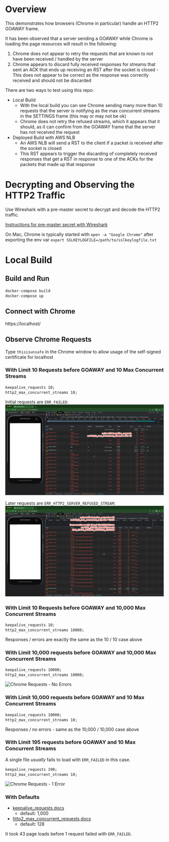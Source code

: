 # Overview

This demonstrates how browsers (Chrome in particular) handle an HTTP2 GOAWAY frame.

It has been observed that a server sending a GOAWAY while Chrome is loading the page resources will result in the following:
1. Chrome does not appear to retry the requests that are known to not have been received / handled by the server
2. Chrome appears to discard fully received responses for streams that sent an ACK that ends up receiving an RST after the socket is closed - This does not appear to be correct as the response was correctly received and should not be discarded

There are two ways to test using this repo:

- Local Build
  - With the local build you can see Chrome sending many more than 10 requests that the server is notifying as the max concurrent streams in the SETTINGS frame (this may or may not be ok)
  - Chrome does not retry the refused streams, which it appears that it should, as it can confirm from the GOAWAY frame that the server has not received the request
- Deployed Build with AWS NLB
  - An AWS NLB will send a RST to the client if a packet is received after the socket is closed
  - This RST appears to trigger the discarding of completely received responses that get a RST in response to one of the ACKs for the packets that made up that response 

# Decrypting and Observing the HTTP2 Traffic

Use Wireshark with a pre-master secret to decrypt and decode the HTTP2 traffic.

[Instructions for pre-master secret with Wireshark](https://wiki.wireshark.org/TLS#using-the-pre-master-secret)

On Mac, Chrome is typically started with `open -a "Google Chrome"` after exporting the env var `export SSLKEYLOGFILE=/path/to/sslkeylogfile.txt`

# Local Build

## Build and Run
```
docker-compose build
docker-compose up
```

## Connect with Chrome

https://localhost/

## Observe Chrome Requests

Type `thisisunsafe` in the Chrome window to allow usage of the self-signed certificate for localhost

### With Limit 10 Requests before GOAWAY and 10 Max Concurrent Streams
```
keepalive_requests 10;
http2_max_concurrent_streams 10;
```

Initial requests are `ERR_FAILED`:
![Chrome Requests - ERR_FAILED](media/images/chrome-local-keepalive-10-err_failed.png)

Later requests are `ERR_HTTP2_SERVER_REFUSED_STREAM`:
![Chrome Requests - ERR_HTTP2_SERVER_REFUSED_STREAM](media/images/chrome-local-keepalive-10-refused.png)

### With Limit 10 Requests before GOAWAY and 10,000 Max Concurrent Streams

```
keepalive_requests 10;
http2_max_concurrent_streams 10000;
```

Responses / errors are exactly the same as the 10 / 10 case above

### With Limit 10,000 requests before GOAWAY and 10,000 Max Concurrent Streams

```
keepalive_requests 10000;
http2_max_concurrent_streams 10000;
```

![Chrome Requests - No Errors](media/images/chrome-local-10000-max-requests-no-errors.gif)

### With Limit 10,000 requests before GOAWAY and 10 Max Concurrent Streams

```
keepalive_requests 10000;
http2_max_concurrent_streams 10;
```

Responses / no errors - same as the 10,000 / 10,000 case above


### With Limit 195 requests before GOAWAY and 10 Max Concurrent Streams

A single file *usually* fails to load with `ERR_FAILED` in this case.

```
keepalive_requests 190;
http2_max_concurrent_streams 10;
```

![Chrome Requests - 1 Error](media/images/chrome-local-keepalive-190-1-err_failed.gif)

### With Defaults

- [keepalive_requests docs](https://nginx.org/en/docs/http/ngx_http_core_module.html#keepalive_requests)
  - default: 1,000 
- [http2_max_concurrent_requests docs](https://nginx.org/en/docs/http/ngx_http_v2_module.html#http2_max_concurrent_streams)
  - default: 128

It took 43 page loads before 1 request failed with `ERR_FAILED`.
